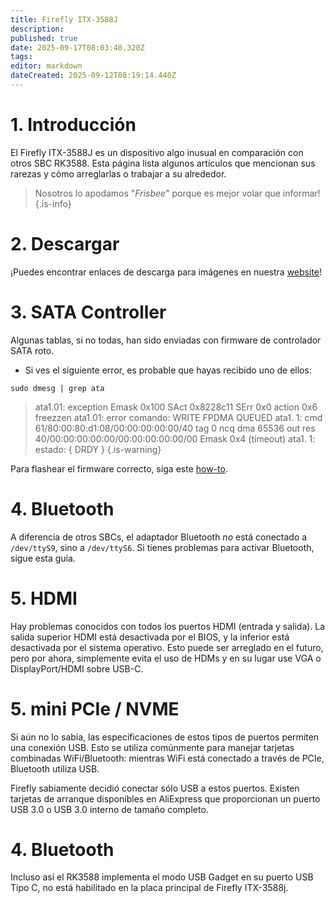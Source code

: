 ```yaml
---
title: Firefly ITX-3588J
description:
published: true
date: 2025-09-17T08:03:40.320Z
tags:
editor: markdown
dateCreated: 2025-09-12T08:19:14.440Z
---
```


# 1. Introducción

El Firefly ITX-3588J es un dispositivo algo inusual en comparación con otros SBC RK3588. Esta página lista algunos artículos que mencionan sus rarezas y cómo arreglarlas o trabajar a su alrededor.

> Nosotros lo apodamos "_Frisbee_" porque es mejor volar que informar!
> {.is-info}

# 2. Descargar

¡Puedes encontrar enlaces de descarga para imágenes en nuestra [website](https://bredos.org/download.html)!

# 3. SATA Controller

Algunas tablas, si no todas, han sido enviadas con firmware de controlador SATA roto.

- Si ves el siguiente error, es probable que hayas recibido uno de ellos:

```
sudo dmesg | grep ata
```

> ata1.01: exception Emask 0x100 SAct 0x8228c11 SErr 0x0 action 0x6 freezzen
> ata1.01: error comando: WRITE FPDMA QUEUED
> ata1. 1: cmd 61/80:00:80:d1:08/00:00:00:00:00/40 tag 0 ncq dma 65536 out
> res 40/00:00:00:00:00/00:00:00:00:00/00 Emask 0x4 (timeout)
> ata1. 1: estado: { DRDY }
> {.is-warning}

Para flashear el firmware correcto, siga este [how-to](/en/ITX-3588J/sata-firmware-fix).

# 4. Bluetooth

A diferencia de otros SBCs, el adaptador Bluetooth _no_ está conectado a `/dev/ttyS9`, sino a `/dev/ttyS6`. Si tienes problemas para activar Bluetooth, sigue esta guía.

# 5. HDMI

Hay problemas conocidos con todos los puertos HDMI (entrada y salida). La salida superior HDMI está desactivada por el BIOS, y la inferior está desactivada por el sistema operativo. Esto puede ser arreglado en el futuro, pero por ahora, simplemente evita el uso de HDMs y en su lugar use VGA o DisplayPort/HDMI sobre USB-C.

# 5. mini PCIe / NVME

Si aún no lo sabía, las especificaciones de estos tipos de puertos permiten una conexión USB. Esto se utiliza comúnmente para manejar tarjetas combinadas WiFi/Bluetooth: mientras WiFi está conectado a través de PCIe, Bluetooth utiliza USB.

Firefly sabiamente decidió conectar sólo USB a estos puertos. Existen tarjetas de arranque disponibles en AliExpress que proporcionan un puerto USB 3.0 o USB 3.0 interno de tamaño completo.

# 4. Bluetooth

Incluso así el RK3588 implementa el modo USB Gadget en su puerto USB Tipo C, no está habilitado en la placa principal de Firefly ITX-3588j.
